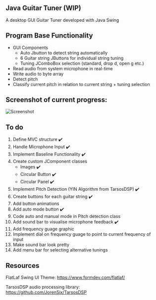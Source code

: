 ## Java Guitar Tuner (WIP)
A desktop GUI Guitar Tuner developed with Java Swing

## Program Base Functionality
* GUI Components
  * Auto Jbutton to detect string automatically
  * 6 Guitar string JButtons for individual string tuning 
  * Tuning JComboBox selection (standard, drop d, open g etc.)
* Read audio from system microphone in real-time 
* Write audio to byte array
* Detect pitch
* Classify current pitch in relation to current string + tuning selection

## Screenshot of current progress:
![Screenshot](https://i.imgur.com/jWJhhIb.png)

## To do
1. Define MVC structure :heavy_check_mark:
2. Handle Microphone Input :heavy_check_mark:
3. Implement Baseline Functionality :heavy_check_mark:
4. Create custom JComponent classes
   - Images :heavy_check_mark:
   - Circular Button :heavy_check_mark:
   - Circular Panel :heavy_check_mark:
5. Implement Pitch Detection (YIN Algorithm from TarsosDSP) :heavy_check_mark:
6. Create buttons for each guitar string :heavy_check_mark:
7. Add button animations
8. Add auto mode button :heavy_check_mark:
9. Code auto and manual mode in Pitch detection class
10. Add sound bar to visualise microphone feedback :heavy_check_mark:
12. Add frequency guage graphic 
13. Implement dial on frequency guage to point to current frequency of input
14. Make sound bar look pretty
15. Add menu bar for selecting alternative tunings

## Resources
FlatLaf Swing UI Theme: https://www.formdev.com/flatlaf/

TarsosDSP audio processing library: https://github.com/JorenSix/TarsosDSP

